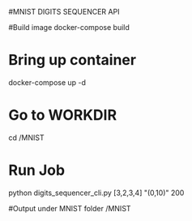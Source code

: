 #MNIST DIGITS SEQUENCER API

#Build image
docker-compose build

# Bring up container
docker-compose up -d

# Go to WORKDIR
cd /MNIST

# Run Job
python digits_sequencer_cli.py [3,2,3,4] "(0,10)" 200

#Output under MNIST folder
/MNIST
